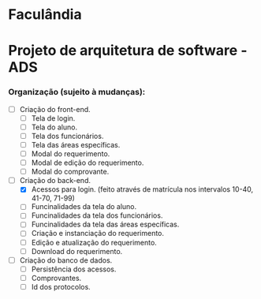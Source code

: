 # Faculândia
# Projeto de arquitetura de software - ADS

### Organização (sujeito à mudanças):

- [ ] Criação do front-end.
    - [ ] Tela de login.
    - [ ] Tela do aluno.
    - [ ] Tela dos funcionários.
    - [ ] Tela das áreas específicas.
    - [ ] Modal do requerimento.
    - [ ] Modal de edição do requerimento.
    - [ ] Modal do comprovante.
- [ ] Criação do back-end.
    - [x] Acessos para login. (feito através de matrícula nos intervalos 10-40, 41-70, 71-99)
    - [ ] Funcinalidades da tela do aluno.
    - [ ] Funcinalidades da tela dos funcionários.
    - [ ] Funcinalidades da tela das áreas específicas.
    - [ ] Criação e instanciação do requerimento.
    - [ ] Edição e atualização do requerimento.
    - [ ] Download do requerimento.
- [ ] Criação do banco de dados.
    - [ ] Persistência dos acessos.
    - [ ] Comprovantes.
    - [ ] Id dos protocolos.

